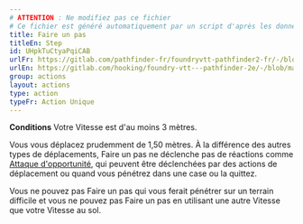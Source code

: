 ```yaml
---
# ATTENTION : Ne modifiez pas ce fichier
# Ce fichier est généré automatiquement par un script d'après les données du module Foundry VTT officiel et de sa traduction
title: Faire un pas
titleEn: Step
id: UHpkTuCtyaPqiCAB
urlFr: https://gitlab.com/pathfinder-fr/foundryvtt-pathfinder2-fr/-/blob/master/data/actions/UHpkTuCtyaPqiCAB.htm
urlEn: https://gitlab.com/hooking/foundry-vtt---pathfinder-2e/-/blob/master/packs/data/actions.db/step.json
group: actions
layout: actions
type: action
typeFr: Action Unique
---
```

**Conditions** Votre Vitesse est d'au moins 3 mètres.

Vous vous déplacez prudemment de 1,50 mètres. À la différence des autres types de déplacements, Faire un pas ne déclenche pas de réactions comme [Attaque d'opportunité](../dons/attaque-d'opportunité-guerrier.md), qui peuvent être déclenchées par des actions de déplacement ou quand vous pénétrez dans une case ou la quittez.

Vous ne pouvez pas Faire un pas qui vous ferait pénétrer sur un terrain difficile et vous ne pouvez pas Faire un pas en utilisant une autre Vitesse que votre Vitesse au sol.
